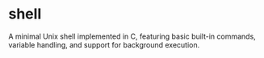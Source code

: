 # shell
A minimal Unix shell implemented in C, featuring basic built-in commands, variable handling, and support for background execution.
